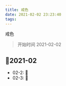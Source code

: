 ```yaml
---
title: 戒色
date: 2021-02-02 23:23:40
tags:
---
```


戒色

> 开始时间 2021-02-02

## 📅2021-02

- 02-2: 💯
- 02-3: 💯
